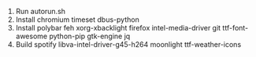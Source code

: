 1) Run autorun.sh
2) Install chromium timeset dbus-python
3) Install polybar feh xorg-xbacklight firefox intel-media-driver git ttf-font-awesome python-pip gtk-engine jq
4) Build spotify libva-intel-driver-g45-h264 moonlight ttf-weather-icons

